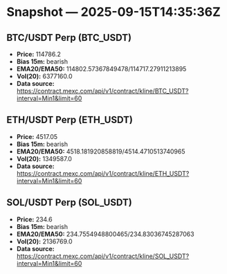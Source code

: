 # Snapshot — 2025-09-15T14:35:36Z

## BTC/USDT Perp (BTC_USDT)
- **Price:** 114786.2
- **Bias 15m:** bearish
- **EMA20/EMA50:** 114802.57367849478/114717.27911213895
- **Vol(20):** 6377160.0
- **Data source:** https://contract.mexc.com/api/v1/contract/kline/BTC_USDT?interval=Min1&limit=60

## ETH/USDT Perp (ETH_USDT)
- **Price:** 4517.05
- **Bias 15m:** bearish
- **EMA20/EMA50:** 4518.181920858819/4514.4710513740965
- **Vol(20):** 1349587.0
- **Data source:** https://contract.mexc.com/api/v1/contract/kline/ETH_USDT?interval=Min1&limit=60

## SOL/USDT Perp (SOL_USDT)
- **Price:** 234.6
- **Bias 15m:** bearish
- **EMA20/EMA50:** 234.7554948800465/234.83036745287063
- **Vol(20):** 2136769.0
- **Data source:** https://contract.mexc.com/api/v1/contract/kline/SOL_USDT?interval=Min1&limit=60
